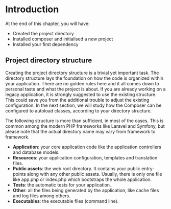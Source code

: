 # Introduction

At the end of this chapter, you will have:
* Created the project directory
* Installed composer and initialised a new project
* Installed your first dependency

## Project directory structure
Creating the project directory structure is a trivial yet important task. The directory structure lays the foundation on how the code is organized within your application. There are no golden rules here and it all comes down to personal taste and what the project is about. If you are already working on a legacy application, it is strongly suggested to use the existing structure. This could save you from the additional trouble to adjust the existing configuration. In the next section, we will study how the Composer can be configured to autoload classes, according to your directory structure.

The following structure is more than sufficient, in most of the cases. This is common among the modern PHP frameworks like Laravel and Symfony, but please note that the actual directory name may vary from framework to framework. 

* **Application**: your core application code like the application controllers and database models.
* **Resources**: your application configuration, templates and translation files.
* **Public assets**: the web root directory. It contains your public entry-points along with any other public assets. Usually, there is only one file like app.php or index.php which bootstraps the whole application.
* **Tests**: the automatic tests for your application.
* **Other**: all the files being generated by the application, like cache files and log files among others.
* **Executables**: the executable files (command line).
